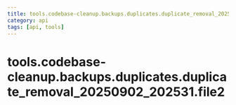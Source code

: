 ```yaml
---
title: tools.codebase-cleanup.backups.duplicates.duplicate_removal_20250902_202531.file2
category: api
tags: [api, tools]
---
```


# tools.codebase-cleanup.backups.duplicates.duplicate_removal_20250902_202531.file2



